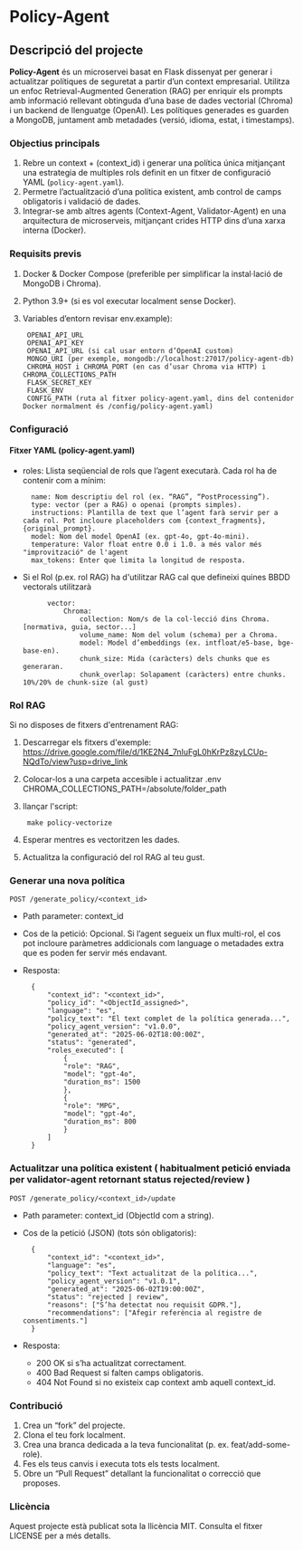 # Policy-Agent

## Descripció del projecte
**Policy-Agent** és un microservei basat en Flask dissenyat per generar i actualitzar polítiques de seguretat a partir d’un context empresarial. Utilitza un enfoc Retrieval-Augmented Generation (RAG) per enriquir els prompts amb informació rellevant obtinguda d’una base de dades vectorial (Chroma) i un backend de llenguatge (OpenAI). Les polítiques generades es guarden a MongoDB, juntament amb metadades (versió, idioma, estat, i timestamps).

### Objectius principals
1. Rebre un context + (context_id) i generar una política única mitjançant una estrategia de multiples rols definit en un fitxer de configuració YAML (`policy-agent.yaml`).
2. Permetre l’actualització d’una política existent, amb control de camps obligatoris i validació de dades.
3. Integrar-se amb altres agents (Context-Agent, Validator-Agent) en una arquitectura de microserveis, mitjançant crides HTTP dins d’una xarxa interna (Docker).

### Requisits previs

1. Docker & Docker Compose (preferible per simplificar la instal·lació de MongoDB i Chroma).
2. Python 3.9+ (si es vol executar localment sense Docker).
3. Variables d’entorn revisar env.example):

        OPENAI_API_URL
        OPENAI_API_KEY
        OPENAI_API_URL (si cal usar entorn d’OpenAI custom)
        MONGO_URI (per exemple, mongodb://localhost:27017/policy-agent-db)
        CHROMA_HOST i CHROMA_PORT (en cas d’usar Chroma via HTTP) i CHROMA_COLLECTIONS_PATH
        FLASK_SECRET_KEY
        FLASK_ENV
        CONFIG_PATH (ruta al fitxer policy-agent.yaml, dins del contenidor Docker normalment és /config/policy-agent.yaml)

### Configuració

#### Fitxer YAML (policy-agent.yaml)

- roles: Llista seqüencial de rols que l’agent executarà. Cada rol ha de contenir com a mínim:

        name: Nom descriptiu del rol (ex. “RAG”, “PostProcessing”).
        type: vector (per a RAG) o openai (prompts simples).
        instructions: Plantilla de text que l’agent farà servir per a cada rol. Pot incloure placeholders com {context_fragments}, {original_prompt}.
        model: Nom del model OpenAI (ex. gpt-4o, gpt-4o-mini).
        temperature: Valor float entre 0.0 i 1.0. a més valor més "improvització" de l'agent
        max_tokens: Enter que limita la longitud de resposta.

- Si el Rol (p.ex. rol RAG) ha d'utilitzar RAG cal que defineixi quines BBDD vectorals utilitzarà

            vector:
                Chroma:
                    collection: Nom/s de la col·lecció dins Chroma. [normativa, guia, sector...]
                    volume_name: Nom del volum (schema) per a Chroma.
                    model: Model d’embeddings (ex. intfloat/e5-base, bge-base-en).
                    chunk_size: Mida (caràcters) dels chunks que es generaran.
                    chunk_overlap: Solapament (caràcters) entre chunks. 10%/20% de chunk-size (al gust)


### Rol RAG
Si no disposes de fitxers d'entrenament RAG:

1. Descarregar els fitxers d'exemple: https://drive.google.com/file/d/1KE2N4_7nIuFgL0hKrPz8zyLCUp-NQdTo/view?usp=drive_link
2. Colocar-los a una carpeta accesible i actualitzar .env CHROMA_COLLECTIONS_PATH=/absolute/folder_path
2. llançar l'script:

        make policy-vectorize

3. Esperar mentres es vectoritzen les dades.
4. Actualitza la configuració del rol RAG al teu gust.

### Generar una nova política

    POST /generate_policy/<context_id>

- Path parameter: context_id
- Cos de la petició: Opcional. Si l’agent segueix un flux multi-rol, el cos pot incloure paràmetres addicionals com language o metadades extra que es poden fer servir més endavant.
- Resposta:

        {
            "context_id": "<context_id>",
            "policy_id": "<ObjectId_assigned>",
            "language": "es",
            "policy_text": "El text complet de la política generada...",
            "policy_agent_version": "v1.0.0",
            "generated_at": "2025-06-02T18:00:00Z",
            "status": "generated",
            "roles_executed": [
                {
                "role": "RAG",
                "model": "gpt-4o",
                "duration_ms": 1500
                },
                {
                "role": "MPG",
                "model": "gpt-4o",
                "duration_ms": 800
                }
            ]
        }


### Actualitzar una política existent ( habitualment petició enviada per validator-agent retornant status rejected/review )

    POST /generate_policy/<context_id>/update

- Path parameter: context_id (ObjectId com a string). 
- Cos de la petició (JSON) (tots són obligatoris):

        {
            "context_id": "<context_id>",
            "language": "es",
            "policy_text": "Text actualitzat de la política...",
            "policy_agent_version": "v1.0.1",
            "generated_at": "2025-06-02T19:00:00Z",
            "status": "rejected | review",
            "reasons": ["S’ha detectat nou requisit GDPR."],
            "recommendations": ["Afegir referència al registre de consentiments."]
        }

- Resposta:
    - 200 OK si s’ha actualitzat correctament.
    - 400 Bad Request si falten camps obligatoris.
    - 404 Not Found si no existeix cap context amb aquell context_id.

### Contribució

1. Crea un “fork” del projecte.
2. Clona el teu fork localment.
3. Crea una branca dedicada a la teva funcionalitat (p. ex. feat/add-some-role).
4. Fes els teus canvis i executa tots els tests localment.
5. Obre un “Pull Request” detallant la funcionalitat o correcció que proposes.

### Llicència
Aquest projecte està publicat sota la llicència MIT. Consulta el fitxer LICENSE per a més detalls.